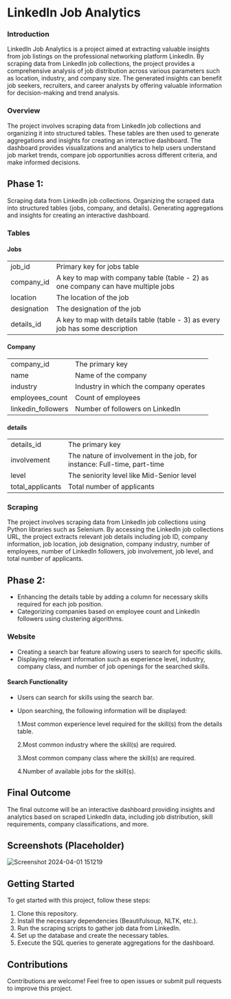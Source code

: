 # LinkedIn Job Analytics 

### Introduction

LinkedIn Job Analytics is a project aimed at extracting valuable insights from job listings on the professional networking platform LinkedIn. By scraping data from LinkedIn job collections, the project provides a comprehensive analysis of job distribution across various parameters such as location, industry, and company size. The generated insights can benefit job seekers, recruiters, and career analysts by offering valuable information for decision-making and trend analysis.

### Overview

The project involves scraping data from LinkedIn job collections and organizing it into structured tables. These tables are then used to generate aggregations and insights for creating an interactive dashboard. The dashboard provides visualizations and analytics to help users understand job market trends, compare job opportunities across different criteria, and make informed decisions.

## Phase 1:

Scraping data from LinkedIn job collections.
Organizing the scraped data into structured tables (jobs, company, and details).
Generating aggregations and insights for creating an interactive dashboard.

### Tables

#### Jobs

|   |   |
| ------------ | ------------ |
| job_id  | Primary key for jobs table  |
|  company_id |  A key to map with company table (table - 2) as one company can have multiple jobs  |
|  location |   The location of the job |
| designation  |  The designation of the job |
| details_id  | A key to map with details table (table - 3) as every job has some description  |

#### Company
|   |   |
| ------------ | ------------ |
|  company_id |  The primary key |
|  name |  Name of the company |
| industry  |   Industry in which the company operates |
|  employees_count |  Count of employees |
| linkedin_followers  | Number of followers on LinkedIn  |

#### details
|   |   |
| ------------ | ------------ |
|  details_id |  The primary key |
|  involvement |  The nature of involvement in the job, for instance: Full-time, part-time  |
| level  |  The seniority level like Mid-Senior level |
| total_applicants  |  Total number of applicants |

### Scraping 
The project involves scraping data from LinkedIn job collections using Python libraries such as Selenium. By accessing the LinkedIn job collections URL, the project extracts relevant job details including job ID, company information, job location, job designation, company industry, number of employees, number of LinkedIn followers, job involvement, job level, and total number of applicants.


## Phase 2: 

- Enhancing the details table by adding a column for necessary skills required for each job 
   position.
- Categorizing companies based on employee count and LinkedIn followers using clustering 
  algorithms.

### Website
- Creating a search bar feature allowing users to search for specific skills.
- Displaying relevant information such as experience level, industry, company class, and number 
  of job openings for the searched skills.
#### Search Functionality
- Users can search for skills using the search bar.
- Upon searching, the following information will be displayed:

  1.Most common experience level required for the skill(s) from the details table.
  
  2.Most common industry where the skill(s) are required.
  
  3.Most common company class where the skill(s) are required.
  
  4.Number of available jobs for the skill(s).

## Final Outcome

The final outcome will be an interactive dashboard providing insights and analytics based on scraped LinkedIn data, including job distribution, skill requirements, company classifications, and more.

## Screenshots (Placeholder)
![Screenshot 2024-04-01 151219](https://github.com/BIB-HACKER/linkedin-Job_Analytics/assets/87580111/c5098f49-663a-491b-a49d-53adf1b05e65)



## Getting Started

To get started with this project, follow these steps:

1. Clone this repository.
2. Install the necessary dependencies (Beautifulsoup, NLTK, etc.).
3. Run the scraping scripts to gather job data from LinkedIn.
4. Set up the database and create the necessary tables.
5. Execute the SQL queries to generate aggregations for the dashboard.

## Contributions

Contributions are welcome! Feel free to open issues or submit pull requests to improve this project.
